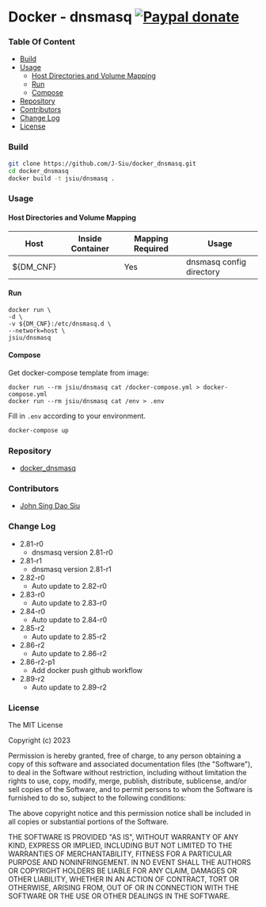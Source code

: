 # Docker - dnsmasq [![Paypal donate](https://www.paypalobjects.com/en_US/i/btn/btn_donate_LG.gif)](https://www.paypal.com/donate/?business=HZF49NM9D35SJ&no_recurring=0&currency_code=CAD)

### Table Of Content
<!-- TOC -->

- [Build](#build)
- [Usage](#usage)
  - [Host Directories and Volume Mapping](#host-directories-and-volume-mapping)
  - [Run](#run)
  - [Compose](#compose)
- [Repository](#repository)
- [Contributors](#contributors)
- [Change Log](#change-log)
- [License](#license)

<!-- /TOC -->

### Build

```sh
git clone https://github.com/J-Siu/docker_dnsmasq.git
cd docker_dnsmasq
docker build -t jsiu/dnsmasq .
```

### Usage

#### Host Directories and Volume Mapping

Host|Inside Container|Mapping Required|Usage
---|---|---|---
${DM_CNF}||Yes|dnsmasq config directory

#### Run

```docker
docker run \
-d \
-v ${DM_CNF}:/etc/dnsmasq.d \
--network=host \
jsiu/dnsmasq
```

#### Compose

Get docker-compose template from image:

```docker
docker run --rm jsiu/dnsmasq cat /docker-compose.yml > docker-compose.yml
docker run --rm jsiu/dnsmasq cat /env > .env
```

Fill in `.env` according to your environment.

```sh
docker-compose up
```

### Repository

- [docker_dnsmasq](https://github.com/J-Siu/docker_dnsmasq)

### Contributors

- [John Sing Dao Siu](https://github.com/J-Siu)

### Change Log

- 2.81-r0
  - dnsmasq version 2.81-r0
- 2.81-r1
  - dnsmasq version 2.81-r1
- 2.82-r0
  - Auto update to 2.82-r0
- 2.83-r0
  - Auto update to 2.83-r0
- 2.84-r0
  - Auto update to 2.84-r0
- 2.85-r2
  - Auto update to 2.85-r2
- 2.86-r2
  - Auto update to 2.86-r2
- 2.86-r2-p1
  - Add docker push github workflow
- 2.89-r2
  - Auto update to 2.89-r2
<!--CHANGE-LOG-END-->

### License

The MIT License

Copyright (c) 2023

Permission is hereby granted, free of charge, to any person obtaining a copy of this software and associated documentation files (the "Software"), to deal in the Software without restriction, including without limitation the rights to use, copy, modify, merge, publish, distribute, sublicense, and/or sell copies of the Software, and to permit persons to whom the Software is furnished to do so, subject to the following conditions:

The above copyright notice and this permission notice shall be included in all copies or substantial portions of the Software.

THE SOFTWARE IS PROVIDED "AS IS", WITHOUT WARRANTY OF ANY KIND, EXPRESS OR IMPLIED, INCLUDING BUT NOT LIMITED TO THE WARRANTIES OF MERCHANTABILITY, FITNESS FOR A PARTICULAR PURPOSE AND NONINFRINGEMENT. IN NO EVENT SHALL THE AUTHORS OR COPYRIGHT HOLDERS BE LIABLE FOR ANY CLAIM, DAMAGES OR OTHER LIABILITY, WHETHER IN AN ACTION OF CONTRACT, TORT OR OTHERWISE, ARISING FROM, OUT OF OR IN CONNECTION WITH THE SOFTWARE OR THE USE OR OTHER DEALINGS IN THE SOFTWARE.
